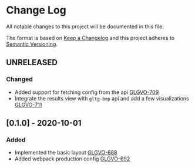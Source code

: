 # Change Log
All notable changes to this project will be documented in this file.

The format is based on [Keep a Changelog](http://keepachangelog.com/) 
and this project adheres to [Semantic Versioning](http://semver.org/).

## UNRELEASED

### Changed
- Added support for fetching config from the api
  [GLGVO-709](https://opensource.ncsa.illinois.edu/jira/browse/GLGVO-709)
- Integrate the results view with `gltg-bmp` api and add a few visualizations
  [GLGVO-711](https://opensource.ncsa.illinois.edu/jira/browse/GLGVO-711)


## [0.1.0] - 2020-10-01
### Added
- Implemented the basic layout
  [GLGVO-688](https://opensource.ncsa.illinois.edu/jira/browse/GLGVO-688)
- Added webpack production config
  [GLGVO-692](https://opensource.ncsa.illinois.edu/jira/browse/GLGVO-692)
